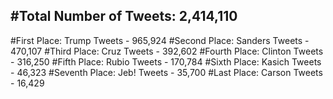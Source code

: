 #Total Number of Tweets: 2,414,110 
---
#First Place: Trump Tweets - 965,924
#Second Place: Sanders Tweets - 470,107
#Third Place: Cruz Tweets - 392,602
#Fourth Place: Clinton Tweets - 316,250
#Fifth Place: Rubio Tweets - 170,784
#Sixth Place: Kasich Tweets - 46,323
#Seventh Place: Jeb! Tweets - 35,700
#Last Place: Carson Tweets - 16,429
